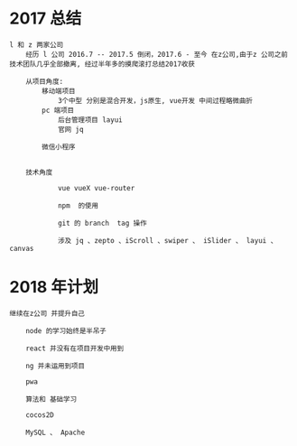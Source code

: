  # 2017 总结 

	l 和 z 两家公司
		经历 l 公司 2016.7 -- 2017.5 倒闭，2017.6 - 至今 在z公司,由于z 公司之前技术团队几乎全部撤离, 经过半年多的摸爬滚打总结2017收获

		从项目角度: 
			移动端项目 
				3个中型 分别是混合开发，js原生, vue开发 中间过程略微曲折
			pc 端项目 
				后台管理项目 layui 
				官网 jq

			微信小程序 
				

		技术角度 

				vue vueX vue-router 
				
				npm  的使用 
				
				git 的 branch  tag 操作

				涉及 jq 、zepto 、iScroll 、swiper 、 iSlider 、 layui 、canvas
				
# 2018 年计划 
	继续在z公司 并提升自己 

		node 的学习始终是半吊子 

		react 并没有在项目开发中用到 

		ng 并未运用到项目

		pwa  

		算法和 基础学习  

		cocos2D 

		MySQL 、 Apache




		










		

		
